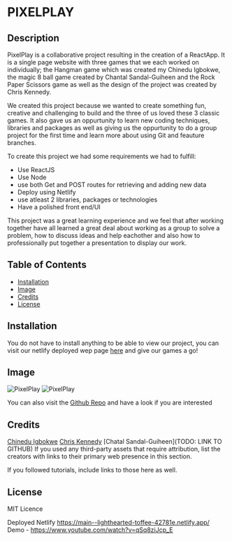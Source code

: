 
# PIXELPLAY

## Description

PixelPlay is a collaborative project resulting in the creation of a ReactApp. It is a single page website with three games that we each worked on individually; the Hangman game which was created my Chinedu Igbokwe, the magic 8 ball game created by Chantal Sandal-Guiheen and the Rock Paper Scissors game as well as the design of the project was created by Chris Kennedy.

We created this project because we wanted to create something fun, creative and challenging to build and the three of us loved these 3 classic games. It also gave us an oppurtunity to learn new coding techniques, libraries and packages as well as giving us the oppurtunity to do a group project for the first time and learn more about using Git and feauture branches.

To create this project we had some requirements we had to fulfill:

- Use ReactJS
- Use Node
- use both Get and POST routes for retrieving and adding new data
- Deploy using Netlify
- use atleast 2 libraries, packages or technologies
- Have a polished front end/UI

This project was a great learning experience and we feel that after working together have all learned a great deal about working as a group to solve a problem, how to discuss ideas and help eachother and also how to professionally put together a presentation to display our work.

## Table of Contents

- [Installation](#installation)
- [Image](#image)
- [Credits](#credits)
- [License](#license)


## Installation

You do not have to install anything to be able to view our project, you can visit our netlify deployed wep page [here](https://main--lighthearted-toffee-42781e.netlify.app/ ) and give our games a go!

## Image
![PixelPlay](https://github.com/alamante/React-Game-Project/blob/main/public/PIXELPLAY.PNG)
![PixelPlay](https://github.com/alamante/React-Game-Project/blob/main/public/PIXELPLAY2.PNG)

You can also visit the [Github Repo](https://github.com/alamante/React-Game-Project) and have a look if you are interested

## Credits

[Chinedu Igbokwe](https://github.com/alamante)
[Chris Kennedy](https://github.com/chriskeno95)
[Chatal Sandal-Guiheen](TODO: LINK TO GITHUB)
If you used any third-party assets that require attribution, list the creators with links to their primary web presence in this section.

If you followed tutorials, include links to those here as well.

## License

MIT Licence

Deployed Netlify  https://main--lighthearted-toffee-42781e.netlify.app/
Demo - https://www.youtube.com/watch?v=qSq8ziJcp_E
